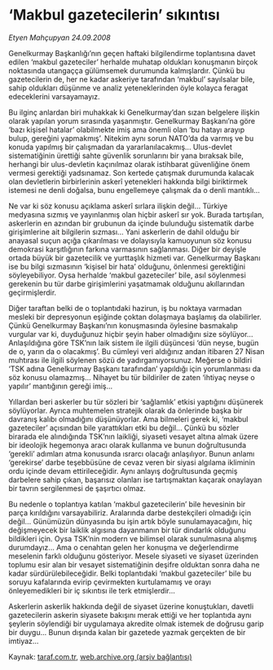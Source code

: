 # ‘Makbul gazetecilerin’ sıkıntısı

*Etyen Mahçupyan 24.09.2008*

<div class="yazi">
<p>Genelkurmay Başkanlığı’nın geçen haftaki bilgilendirme toplantısına davet edilen ‘makbul gazeteciler’ herhalde muhatap oldukları konuşmanın birçok noktasında utangaçça gülümsemek durumunda kalmışlardır. Çünkü bu gazetecilerin de, her ne kadar askeriye tarafından ‘makbul’ sayılsalar bile, sahip oldukları düşünme ve analiz yeteneklerinden öyle kolayca feragat edeceklerini varsayamayız. </p>
<p>Bu ilginç anlardan biri muhakkak ki Genelkurmay’dan sızan belgelere ilişkin olarak yapılan yorum sırasında yaşanmıştır. Genelkurmay Başkanı’na göre ‘bazı kişisel hatalar’ olabilmekte imiş ama önemli olan ‘bu hatayı arayıp bulup, gereğini yapmakmış’. Nitekim aynı sorun NATO’da da varmış ve bu konuda yapılmış bir çalışmadan da yararlanılacakmış... Ulus-devlet sistematiğinin ürettiği sahte güvenlik sorunlarını bir yana bıraksak bile, herhangi bir ulus-devletin kaçınılmaz olarak istihbarat güvenliğine önem vermesi gerektiği yadsınamaz. Son kertede çatışmak durumunda kalacak olan devletlerin birbirlerinin askerî yetenekleri hakkında bilgi biriktirmek istemesi ne denli doğalsa, bunu engellemeye çalışmak da o denli mantıklı... </p>
<p>Ne var ki söz konusu açıklama askerî sırlara ilişkin değil... Türkiye medyasına sızmış ve yayınlanmış olan hiçbir askerî sır yok. Burada tartışılan, askerlerin en azından bir grubunun da içinde bulunduğu sistematik darbe girişimlerine ait bilgilerin sızması... Yani askerlerin de dahil olduğu bir anayasal suçun açığa çıkarılması ve dolayısıyla kamuoyunun söz konusu demokrasi karşıtlığının farkına varmasının sağlanması. Diğer bir deyişle ortada büyük bir gazetecilik ve yurttaşlık hizmeti var. Genelkurmay Başkanı ise bu bilgi sızmasının ‘kişisel bir hata’ olduğunu, önlenmesi gerektiğini söyleyebiliyor. Oysa herhalde ‘makbul gazeteciler’ bile, asıl söylenmesi gerekenin bu tür darbe girişimlerini yaşatmamak olduğunu akıllarından geçirmişlerdir.</p>
<p>Diğer taraftan belki de o toplantıdaki hazirun, iş bu noktaya varmadan mesleki bir depresyonun eşiğinde çoktan dolaşmaya başlamış da olabilirler. Çünkü Genelkurmay Başkanı’nın konuşmasında öylesine basmakalıp vurgular var ki, duyduğunuz hiçbir şeyin haber olmadığını size söylüyor... Anlaşıldığına göre TSK’nın laik sistem ile ilgili düşüncesi ‘dün neyse, bugün de o, yarın da o olacakmış’. Bu cümleyi veri aldığınız andan itibaren 27 Nisan muhtırası ile ilgili söylenen sözü de yadırgamıyorsunuz. Meğerse o bildiri ‘TSK adına Genelkurmay Başkanı tarafından’ yapıldığı için yorumlanması da söz konusu olamazmış... Nihayet bu tür bildiriler de zaten ‘ihtiyaç neyse o yapılır’ mantığının gereği imiş...</p>
<p>Yıllardan beri askerler bu tür sözleri bir ‘sağlamlık’ etkisi yaptığını düşünerek söylüyorlar. Ayrıca muhtemelen stratejik olarak da önlerinde başka bir davranış kalıbı olmadığını düşünüyorlar. Ama bilmeleri gerek ki, ‘makbul gazeteciler’ açısından bile yarattıkları etki bu değil... Çünkü bu sözler birarada ele alındığında TSK’nın laikliği, siyaseti vesayet altına almak üzere bir ideolojik hegemonya aracı olarak kullanma ve bunun doğrultusunda ‘gerekli’ adımları atma konusunda ısrarcı olacağı anlaşılıyor. Bunun anlamı ‘gerekirse’ darbe teşebbüsüne de cevaz veren bir siyasi algılama ikliminin ordu içinde devam ettirileceğidir. Aynı anlayış doğrultusunda geçmiş darbelere sahip çıkan, başarısız olanları ise tartışmaktan kaçarak onaylayan bir tavrın sergilenmesi de şaşırtıcı olmaz.</p>
<p>Bu nedenle o toplantıya katılan ‘makbul gazetecilerin’ bile hevesinin bir parça kırıldığını varsayabiliriz. Aralarında darbe destekçileri olmadığı için değil... Günümüzün dünyasında bu işin artık böyle sunulamayacağını, hiç değişmeyecek bir laiklik algısına dayanmanın bir tür dindarlık olduğunu bildikleri için. Oysa TSK’nin modern ve bilimsel olarak sunulmasına alışmış durumdayız... Ama o cenahtan gelen her konuşma ve değerlendirme meselenin farklı olduğunu gösteriyor. Mesele siyaseti ve siyaset üzerinden toplumu esir alan bir vesayet sistematiğinin deşifre olduktan sonra daha ne kadar sürdürülebileceğidir. Belki toplantıdaki ‘makbul gazeteciler’ bile bu soruyu kafalarında evirip çevirmekten kurtulamamış ve orayı önleyemedikleri bir iç sıkıntısı ile terk etmişlerdir... </p>
<p>Askerlerin askerlik hakkında değil de siyaset üzerine konuştukları, davetli gazetecilerin askerin siyasete bakışını merak ettiği ve her toplantıda aynı şeylerin söylendiği bir uygulamaya akredite olmak istemek de doğrusu garip bir duygu... Bunun dışında kalan bir gazetede yazmak gerçekten de bir imtiyaz...</p></div>

Kaynak: [taraf.com.tr](http://www.taraf.com.tr:80/etyen-mahcupyan/makale-makbul-gazetecilerin-sikintisi.htm), [web.archive.org (arşiv bağlantısı)](http://web.archive.org/web/20100921064921/http://www.taraf.com.tr:80/etyen-mahcupyan/makale-makbul-gazetecilerin-sikintisi.htm)
